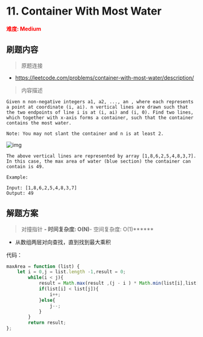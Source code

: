 # 11. Container With Most Water

**<font color=red>难度: Medium</font>**

## 刷题内容

> 原题连接

* https://leetcode.com/problems/container-with-most-water/description/

> 内容描述

```
Given n non-negative integers a1, a2, ..., an , where each represents a point at coordinate (i, ai). n vertical lines are drawn such that the two endpoints of line i is at (i, ai) and (i, 0). Find two lines, which together with x-axis forms a container, such that the container contains the most water.

Note: You may not slant the container and n is at least 2.
```
![img](https://s3-lc-upload.s3.amazonaws.com/uploads/2018/07/17/question_11.jpg)
```
The above vertical lines are represented by array [1,8,6,2,5,4,8,3,7]. In this case, the max area of water (blue section) the container can contain is 49.
```

```
Example:

Input: [1,8,6,2,5,4,8,3,7]
Output: 49
```

## 解题方案

> 对撞指针
******- 时间复杂度: O(N)******- 空间复杂度: O(1)******

* 从数组两层对向查找，直到找到最大乘积

代码：

```javascript
maxArea = function (list) {
    let i = 0,j = list.length -1,result = 0;
        while(i < j){
            result = Math.max(result ,(j - i ) * Math.min(list[i],list[j]))
            if(list[i] < list[j]){
                i++;
            }else{
                j--;
            }
        }
        return result;
};
```
